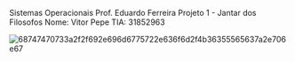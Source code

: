  Sistemas Operacionais
 Prof. Eduardo Ferreira
 Projeto 1 - Jantar dos Filosofos
 Nome: Vitor Pepe
 TIA: 31852963
 
 ![68747470733a2f2f692e696d6775722e636f6d2f4b36355565637a2e706e67](https://user-images.githubusercontent.com/34254106/190532935-a8adac59-f6a2-4e98-8ad4-396458074f91.png)
